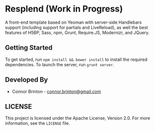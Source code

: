 Resplend (Work in Progress)
========

A front-end template based on Yeoman with server-side Handlebars support (including support for partials and LiveReload), as well the best features of H5BP, Sass, npm, Grunt, Require.JS, Modernizr, and JQuery.

## Getting Started
To get started, run `npm install && bower install` to install the required dependencies. To launch the server, run `grunt server`.

## Developed By
* Connor Brinton - <connor.brinton@gmail.com>

## LICENSE
This project is licensed under the Apache License, Version 2.0. For more information, see the `LICENSE` file.
